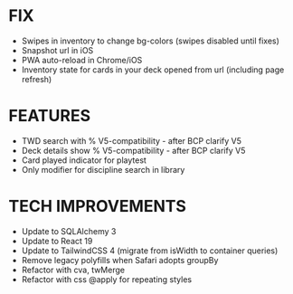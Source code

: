 # FIX
- Swipes in inventory to change bg-colors (swipes disabled until fixes)
- Snapshot url in iOS
- PWA auto-reload in Chrome/iOS
- Inventory state for cards in your deck opened from url (including page refresh)

# FEATURES
- TWD search with % V5-compatibility - after BCP clarify V5
- Deck details show % V5-compatibility - after BCP clarify V5
- Card played indicator for playtest
- Only modifier for discipline search in library

# TECH IMPROVEMENTS
- Update to SQLAlchemy 3
- Update to React 19
- Update to TailwindCSS 4 (migrate from isWidth to container queries)
- Remove legacy polyfills when Safari adopts groupBy
- Refactor with cva, twMerge
- Refactor with css @apply for repeating styles
